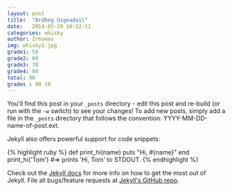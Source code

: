 ```yaml
---
layout: post
title:  "Ardbeg Uigeadail"
date:   2014-05-29 10:32:11
categories: whisky
author: Zrhomas
img: whisky1.jpg
grade1: 50
grade2: 60
grade3: 70
grade4: 80
total: 90
grades : 80 10
---
```


You'll find this post in your `_posts` directory - edit this post and re-build (or run with the `-w` switch) to see your changes!
To add new posts, simply add a file in the `_posts` directory that follows the convention: YYYY-MM-DD-name-of-post.ext.

Jekyll also offers powerful support for code snippets:

{% highlight ruby %}
def print_hi(name)
  puts "Hi, #{name}"
end
print_hi('Tom')
#=> prints 'Hi, Tom' to STDOUT.
{% endhighlight %}

Check out the [Jekyll docs][jekyll] for more info on how to get the most out of Jekyll. File all bugs/feature requests at [Jekyll's GitHub repo][jekyll-gh].

[jekyll-gh]: https://github.com/jekyll/jekyll
[jekyll]:    http://jekyllrb.com
